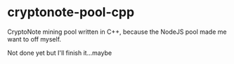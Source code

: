 # cryptonote-pool-cpp
CryptoNote mining pool written in C++, because the NodeJS pool made me want to off myself.

Not done yet but I'll finish it...maybe
